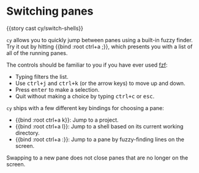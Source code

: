 # Switching panes

{{story cast cy/switch-shells}}

`cy` allows you to quickly jump between panes using a built-in fuzzy finder. Try it out by hitting {{bind :root ctrl+a ;}}, which presents you with a list of all of the running panes.

The controls should be familiar to you if you have ever used [fzf](https://github.com/junegunn/fzf):

- Typing filters the list.
- Use <kbd>ctrl+j</kbd> and <kbd>ctrl+k</kbd> (or the arrow keys) to move up and down.
- Press <kbd>enter</kbd> to make a selection.
- Quit without making a choice by typing <kbd>ctrl+c</kbd> or <kbd>esc</kbd>.

`cy` ships with a few different key bindings for choosing a pane:

- {{bind :root ctrl+a k}}: Jump to a project.
- {{bind :root ctrl+a l}}: Jump to a shell based on its current working directory.
- {{bind :root ctrl+a :}}: Jump to a pane by fuzzy-finding lines on the screen.

Swapping to a new pane does not close panes that are no longer on the screen.
